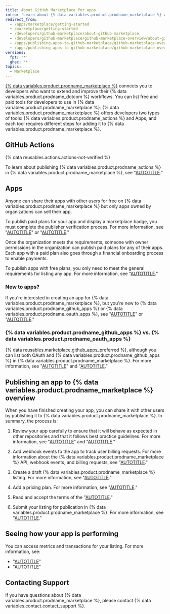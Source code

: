 ```yaml
---
title: About GitHub Marketplace for apps
intro: 'Learn about {% data variables.product.prodname_marketplace %} where you can share your apps publicly with all {% data variables.product.product_name %} users.'
redirect_from:
  - /apps/marketplace/getting-started
  - /marketplace/getting-started
  - /developers/github-marketplace/about-github-marketplace
  - /developers/github-marketplace/github-marketplace-overview/about-github-marketplace
  - /apps/publishing-apps-to-github-marketplace/github-marketplace-overview/about-github-marketplace
  - /apps/publishing-apps-to-github-marketplace/github-marketplace-overview/about-github-marketplace-for-apps
versions:
  fpt: '*'
  ghec: '*'
topics:
  - Marketplace
---
```

[{% data variables.product.prodname_marketplace %}](https://github.com/marketplace) connects you to developers who want to extend and improve their {% data variables.product.prodname_dotcom %} workflows. You can list free and paid tools for developers to use in {% data variables.product.prodname_marketplace %}. {% data variables.product.prodname_marketplace %} offers developers two types of tools: {% data variables.product.prodname_actions %} and Apps, and each tool requires different steps for adding it to {% data variables.product.prodname_marketplace %}.

## GitHub Actions

{% data reusables.actions.actions-not-verified %}

To learn about publishing {% data variables.product.prodname_actions %} in {% data variables.product.prodname_marketplace %}, see "[AUTOTITLE](/actions/creating-actions/publishing-actions-in-github-marketplace)."

## Apps

Anyone can share their apps with other users for free on {% data variables.product.prodname_marketplace %} but only apps owned by organizations can sell their app.

To publish paid plans for your app and display a marketplace badge, you must complete the publisher verification process. For more information, see "[AUTOTITLE](/apps/github-marketplace/github-marketplace-overview/applying-for-publisher-verification-for-your-organization)" or "[AUTOTITLE](/apps/github-marketplace/creating-apps-for-github-marketplace/requirements-for-listing-an-app)."

Once the organization meets the requirements, someone with owner permissions in the organization can publish paid plans for any of their apps. Each app with a paid plan also goes through a financial onboarding process to enable payments.

To publish apps with free plans, you only need to meet the general requirements for listing any app. For more information, see "[AUTOTITLE](/apps/github-marketplace/creating-apps-for-github-marketplace/requirements-for-listing-an-app#requirements-for-all-github-marketplace-listings)."

### New to apps?

If you're interested in creating an app for {% data variables.product.prodname_marketplace %}, but you're new to {% data variables.product.prodname_github_apps %} or {% data variables.product.prodname_oauth_apps %}, see "[AUTOTITLE](/apps/creating-github-apps/about-creating-github-apps/about-creating-github-apps)" or "[AUTOTITLE](/apps/oauth-apps/building-oauth-apps)."

### {% data variables.product.prodname_github_apps %} vs. {% data variables.product.prodname_oauth_apps %}

{% data reusables.marketplace.github_apps_preferred %}, although you can list both OAuth and {% data variables.product.prodname_github_apps %} in {% data variables.product.prodname_marketplace %}. For more information, see "[AUTOTITLE](/apps/oauth-apps/building-oauth-apps/differences-between-github-apps-and-oauth-apps)" and "[AUTOTITLE](/apps/creating-github-apps/about-creating-github-apps/migrating-oauth-apps-to-github-apps)."

## Publishing an app to {% data variables.product.prodname_marketplace %} overview

When you have finished creating your app, you can share it with other users by publishing it to {% data variables.product.prodname_marketplace %}. In summary, the process is:

1. Review your app carefully to ensure that it will behave as expected in other repositories and that it follows best practice guidelines. For more information, see "[AUTOTITLE](/apps/github-marketplace/creating-apps-for-github-marketplace/security-best-practices-for-apps-on-github-marketplace)" and "[AUTOTITLE](/apps/github-marketplace/creating-apps-for-github-marketplace/requirements-for-listing-an-app#best-practice-for-customer-experience)."

1. Add webhook events to the app to track user billing requests. For more information about the {% data variables.product.prodname_marketplace %} API, webhook events, and billing requests, see "[AUTOTITLE](/apps/github-marketplace/using-the-github-marketplace-api-in-your-app)."

1. Create a draft {% data variables.product.prodname_marketplace %} listing. For more information, see "[AUTOTITLE](/apps/github-marketplace/listing-an-app-on-github-marketplace/drafting-a-listing-for-your-app)."

1. Add a pricing plan. For more information, see "[AUTOTITLE](/apps/github-marketplace/listing-an-app-on-github-marketplace/setting-pricing-plans-for-your-listing)."

1. Read and accept the terms of the "[AUTOTITLE](/free-pro-team@latest/site-policy/github-terms/github-marketplace-developer-agreement)."

1. Submit your listing for publication in {% data variables.product.prodname_marketplace %}. For more information, see "[AUTOTITLE](/apps/github-marketplace/listing-an-app-on-github-marketplace/submitting-your-listing-for-publication)."

## Seeing how your app is performing

You can access metrics and transactions for your listing. For more information, see:

- "[AUTOTITLE](/apps/github-marketplace/creating-apps-for-github-marketplace/viewing-metrics-for-your-listing)"
- "[AUTOTITLE](/apps/github-marketplace/creating-apps-for-github-marketplace/viewing-transactions-for-your-listing)"

## Contacting Support

If you have questions about {% data variables.product.prodname_marketplace %}, please contact {% data variables.contact.contact_support %}.
